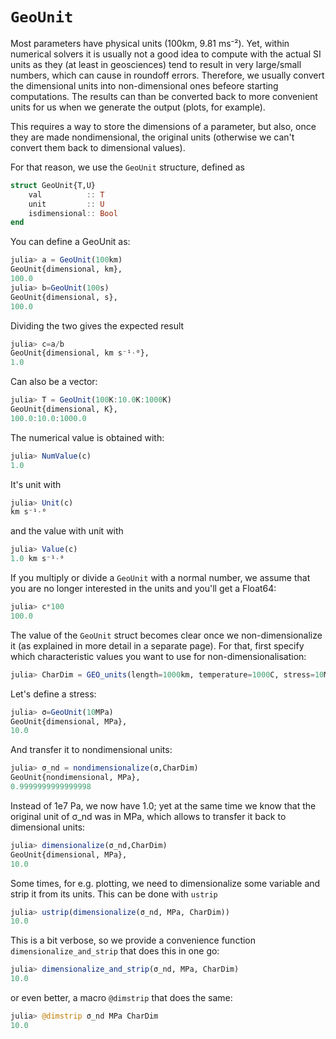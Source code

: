 # `GeoUnit`

Most parameters have physical units (100km, 9.81 ms⁻²). Yet, within numerical solvers it is usually not a good idea to compute with the actual SI units as they (at least in geosciences) tend to result in very large/small numbers, which can cause in roundoff errors. 
Therefore, we usually convert the dimensional units into non-dimensional ones befeore starting computations. The results can than be converted back to more convenient units for us when we generate the output (plots, for example).

This requires a way to store the dimensions of a parameter, but also, once they are made nondimensional, the original units (otherwise we can't convert them back to dimensional values).

For that reason, we use the `GeoUnit` structure, defined as 
```julia
struct GeoUnit{T,U}
    val          :: T
    unit         :: U
    isdimensional:: Bool
end
```

You can define a GeoUnit as:
```julia
julia> a = GeoUnit(100km)
GeoUnit{dimensional, km}, 
100.0
julia> b=GeoUnit(100s)
GeoUnit{dimensional, s}, 
100.0
```
Dividing the two gives the expected result
```julia
julia> c=a/b
GeoUnit{dimensional, km s⁻¹·⁰}, 
1.0
```
Can also be a vector:
```julia
julia> T = GeoUnit(100K:10.0K:1000K)
GeoUnit{dimensional, K}, 
100.0:10.0:1000.0
```
The numerical value is obtained with:
```julia
julia> NumValue(c)
1.0
```
It's unit with
```julia
julia> Unit(c)
km s⁻¹·⁰
```
and the value with unit with
```julia
julia> Value(c)
1.0 km s⁻¹·⁰
```

If you multiply or divide a `GeoUnit` with a normal number, we assume that you are no longer interested in the units and you'll get a Float64:
```julia
julia> c*100
100.0
```

The value of the `GeoUnit` struct becomes clear once we non-dimensionalize it (as explained in more detail in a separate page).
For that, first specify which characteristic values you want to use for non-dimensionalisation: 
```julia
julia> CharDim = GEO_units(length=1000km, temperature=1000C, stress=10MPa, viscosity=1e20Pas);
```

Let's define a stress:
```julia
julia> σ=GeoUnit(10MPa)
GeoUnit{dimensional, MPa}, 
10.0
```
And transfer it to nondimensional units:
```julia
julia> σ_nd = nondimensionalize(σ,CharDim)
GeoUnit{nondimensional, MPa}, 
0.9999999999999998
```
Instead of 1e7 Pa, we now have 1.0; yet at the same time we know that the original unit of σ_nd was in MPa, which allows to transfer it back to dimensional units:
```julia
julia> dimensionalize(σ_nd,CharDim)
GeoUnit{dimensional, MPa}, 
10.0
```
Some times, for e.g. plotting, we need to dimensionalize some variable and strip it from its units. This can be done with `ustrip`
```julia
julia> ustrip(dimensionalize(σ_nd, MPa, CharDim))
10.0
```
This is a bit verbose, so we provide a convenience function `dimensionalize_and_strip` that does this in one go:
```julia
julia> dimensionalize_and_strip(σ_nd, MPa, CharDim)
10.0
```
or even better, a macro `@dimstrip` that does the same:
```julia
julia> @dimstrip σ_nd MPa CharDim
10.0
```